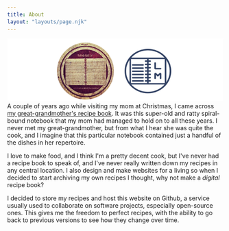 ```yaml
---
title: About
layout: "layouts/page.njk"
---
```


![Old recipe book with new](/img/recipe-book.png)
A couple of years ago while visiting my mom at Christmas, I came across <a href="http://instagram.com/p/NXSfZMmebz/" target="_blank">my great-grandmother's recipe book</a>. It was this super-old and ratty spiral-bound notebook that my mom had managed to hold on to all these years. I never met my great-grandmother, but from what I hear she was quite the cook, and I imagine that this particular notebook contained just a handful of the dishes in her repertoire.

I love to make food, and I think I'm a pretty decent cook, but I've never had a recipe book to speak of, and I've never really written down my recipes in any central location. I also design and make websites for a living so when I decided to start archiving my own recipes I thought, why not make a _digital_ recipe book?

I decided to store my recipes and host this website on Github, a service usually used to collaborate on software projects, especially open-source ones. This gives me the freedom to perfect recipes, with the ability to go back to previous versions to see how they change over time.

